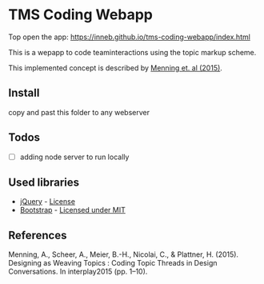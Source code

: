 # TMS Coding Webapp #


Top open the app: https://inneb.github.io/tms-coding-webapp/index.html

This is a wepapp to code teaminteractions using the topic markup scheme.

This implemented concept is described by [Menning et. al (2015)](https://www.researchgate.net/publication/283714467_Designing_as_Weaving_Topics_Coding_Topic_Threads_in_Design_Conversations).

## Install ##

copy and past this folder to any webserver

## Todos ##

- [ ] adding node server to run locally

## Used libraries ##

 * [jQuery](https://jquery.com/) - [License](jquery.org/license )
 * [Bootstrap](http://getbootstrap.com/) - [Licensed under MIT](https://github.com/twbs/bootstrap/blob/master/LICENSE)

## References ##

Menning, A., Scheer, A., Meier, B.-H., Nicolai, C., & Plattner, H. (2015). Designing as Weaving Topics : Coding Topic Threads in Design Conversations. In interplay2015 (pp. 1–10).